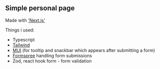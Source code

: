 ## Simple personal page

Made with ['Next.js'](https://nextjs.org/)

Things i used:
- Typescript
- [Tailwind](https://tailwindcss.com/)
- [MUI](https://mui.com/) (for tooltip and snackbar which appears after submitting a form)
- [Formspree](https://formspree.io/) handling form submissions
- Zod, react hook form - form validation
